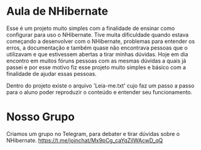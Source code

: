 # Aula de NHibernate
Esse é um projeto muito simples com a finalidade de ensinar como configurar para uso o NHibernate. 
Tive muita dificuldade quando estava começando a desenvolver com o NHibernate, problemas para entender os erros, a documentação e também 
quase não encontrava pessoas que o utilizavam e que estivessem abertas a tirar minhas dúvidas. Hoje em dia encontro em muitos fóruns 
pessoas com as mesmas dúvidas a quais já passei e por esse motivo fiz esse projeto muito simples e básico com a finalidade de ajudar 
essas pessoas.

Dentro do projeto existe o arquivo 'Leia-me.txt' cujo faz um passo a passo para o aluno poder reproduzir o conteúdo e entender seu 
funcionamento.

# Nosso Grupo
Criamos um grupo no Telegram, para debater e tirar dúvidas sobre o NHibernate.
https://t.me/joinchat/Mx9pCg_caYqZjlWAcwD_qQ
